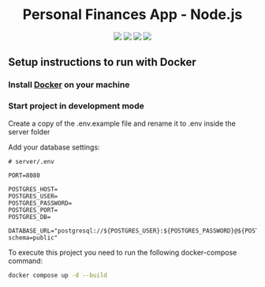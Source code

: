 <h1 align="center">Personal Finances App - Node.js</h1>

<p align="center">
  <img src="https://img.shields.io/static/v1?label=node&message=18.12.0&color=7159c1&style=plastic" />  
  <img src="https://img.shields.io/static/v1?label=typescript&message=4.8.4&color=7159c1&style=plastic" />
  <img src="https://img.shields.io/static/v1?label=docker&message=20.10.21&color=7159c1&style=plastic" />
  <img src="https://img.shields.io/static/v1?label=license&message=MIT&color=00e200&style=plastic" />
</p>


## Setup instructions to run with Docker

### Install [Docker](https://docs.docker.com/get-docker/) on your machine

### Start project in development mode

Create a copy of the .env.example file and rename it to .env inside the server folder

Add your database settings:
```
# server/.env

PORT=8080

POSTGRES_HOST=
POSTGRES_USER=
POSTGRES_PASSWORD=
POSTGRES_PORT=
POSTGRES_DB=

DATABASE_URL="postgresql://${POSTGRES_USER}:${POSTGRES_PASSWORD}@${POSTGRES_HOST}:${POSTGRES_PORT}/${POSTGRES_DB}?schema=public"

```

To execute this project you need to run the following docker-compose command:

```bash
docker compose up -d --build

```
